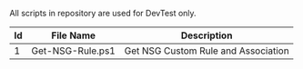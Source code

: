 All scripts in repository are used for DevTest only.


| Id | File Name | Description |
| - | - | - |
| 1 | Get-NSG-Rule.ps1 | Get NSG Custom Rule and Association
